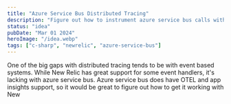 ```yaml
---
title: "Azure Service Bus Distributed Tracing"
description: "Figure out how to instrument azure service bus calls with distributed tracing information"
status: "idea"
pubDate: "Mar 01 2024"
heroImage: "/idea.webp"
tags: ["c-sharp", "newrelic", "azure-service-bus"]
---
```


One of the big gaps with distributed tracing tends to be with event based systems. While New Relic has great support for some event handlers, it's lacking with azure service bus. Azure service bus does have OTEL and app insights support, so it would be great to figure out how to get it working with New
